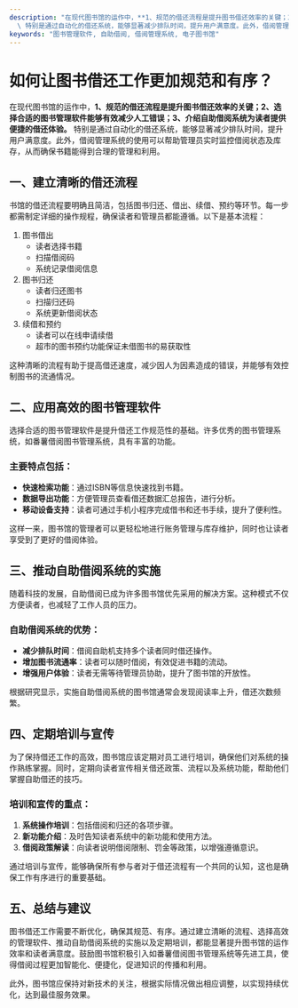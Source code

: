 ```yaml
---
description: "在现代图书馆的运作中，**1、规范的借还流程是提升图书借还效率的关键；2、选择合适的图书管理软件能够有效减少人工错误；3、介绍自助借阅系统为读者提供便捷的借还体验。**\
  \ 特别是通过自动化的借还系统，能够显著减少排队时间，提升用户满意度。此外，借阅管理系统的使用可以帮助管理员实时监控借阅状态及库存，从而确保书籍能得到合理的管理和利用。"
keywords: "图书管理软件, 自助借阅, 借阅管理系统, 电子图书馆"
---
```

# 如何让图书借还工作更加规范和有序？

在现代图书馆的运作中，**1、规范的借还流程是提升图书借还效率的关键；2、选择合适的图书管理软件能够有效减少人工错误；3、介绍自助借阅系统为读者提供便捷的借还体验。** 特别是通过自动化的借还系统，能够显著减少排队时间，提升用户满意度。此外，借阅管理系统的使用可以帮助管理员实时监控借阅状态及库存，从而确保书籍能得到合理的管理和利用。

## 一、建立清晰的借还流程

书馆的借还流程要明确且简洁，包括图书归还、借出、续借、预约等环节。每一步都需制定详细的操作规程，确保读者和管理员都能遵循。以下是基本流程：

1. 图书借出
   - 读者选择书籍
   - 扫描借阅码
   - 系统记录借阅信息
2. 图书归还
   - 读者归还图书
   - 扫描归还码
   - 系统更新借阅状态
3. 续借和预约
   - 读者可以在线申请续借
   - 超市的图书预约功能保证未借图书的易获取性

这种清晰的流程有助于提高借还速度，减少因人为因素造成的错误，并能够有效控制图书的流通情况。

## 二、应用高效的图书管理软件

选择合适的图书管理软件是提升借还工作规范性的基础。许多优秀的图书管理系统，如番薯借阅图书管理系统，具有丰富的功能。

### 主要特点包括：

- **快速检索功能**：通过ISBN等信息快速找到书籍。
- **数据导出功能**：方便管理员查看借还数据汇总报告，进行分析。
- **移动设备支持**：读者可通过手机小程序完成借书和还书手续，提升了便利性。
  
这样一来，图书馆的管理者可以更轻松地进行账务管理与库存维护，同时也让读者享受到了更好的借阅体验。

## 三、推动自助借阅系统的实施

随着科技的发展，自助借阅已成为许多图书馆优先采用的解决方案。这种模式不仅方便读者，也减轻了工作人员的压力。

### 自助借阅系统的优势：

- **减少排队时间**：借阅自助机支持多个读者同时借还操作。
- **增加图书流通率**：读者可以随时借阅，有效促进书籍的流动。
- **增强用户体验**：读者无需等待管理员协助，提升了图书馆的开放性。

根据研究显示，实施自助借阅系统的图书馆通常会发现阅读率上升，借还次数频繁。

## 四、定期培训与宣传

为了保持借还工作的高效，图书馆应该定期对员工进行培训，确保他们对系统的操作熟练掌握。同时，定期向读者宣传相关借还政策、流程以及系统功能，帮助他们掌握自助借还的技巧。

### 培训和宣传的重点：

1. **系统操作培训**：包括借阅和归还的各项步骤。
2. **新功能介绍**：及时告知读者系统中的新功能和使用方法。
3. **借阅政策解读**：向读者说明借阅限制、罚金等政策，以增强遵循意识。

通过培训与宣传，能够确保所有参与者对于借还流程有一个共同的认知，这也是确保工作有序进行的重要基础。

## 五、总结与建议

图书借还工作需要不断优化，确保其规范、有序。通过建立清晰的流程、选择高效的管理软件、推动自助借阅系统的实施以及定期培训，都能显著提升图书馆的运作效率和读者满意度。鼓励图书馆积极引入如番薯借阅图书管理系统等先进工具，使得借阅过程更加智能化、便捷化，促进知识的传播和利用。

此外，图书馆应保持对新技术的关注，根据实际情况做出相应调整，以实现持续优化，达到最佳服务效果。
